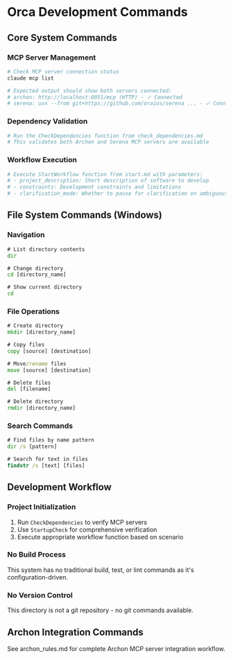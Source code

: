 # Orca Development Commands

## Core System Commands

### MCP Server Management
```bash
# Check MCP server connection status
claude mcp list

# Expected output should show both servers connected:
# archon: http://localhost:8051/mcp (HTTP) - ✓ Connected
# serena: uvx --from git+https://github.com/oraios/serena ... - ✓ Connected
```

### Dependency Validation
```bash
# Run the CheckDependencies function from check_dependencies.md
# This validates both Archon and Serena MCP servers are available
```

### Workflow Execution
```bash
# Execute StartWorkflow function from start.md with parameters:
# - project_description: Short description of software to develop
# - constraints: Development constraints and limitations  
# - clarification_mode: Whether to pause for clarification on ambiguous requirements
```

## File System Commands (Windows)

### Navigation
```cmd
# List directory contents
dir

# Change directory
cd [directory_name]

# Show current directory
cd
```

### File Operations
```cmd
# Create directory
mkdir [directory_name]

# Copy files
copy [source] [destination]

# Move/rename files
move [source] [destination]

# Delete files
del [filename]

# Delete directory
rmdir [directory_name]
```

### Search Commands
```cmd
# Find files by name pattern
dir /s [pattern]

# Search for text in files
findstr /s [text] [files]
```

## Development Workflow

### Project Initialization
1. Run `CheckDependencies` to verify MCP servers
2. Use `StartupCheck` for comprehensive verification
3. Execute appropriate workflow function based on scenario

### No Build Process
This system has no traditional build, test, or lint commands as it's configuration-driven.

### No Version Control
This directory is not a git repository - no git commands available.

## Archon Integration Commands
See archon_rules.md for complete Archon MCP server integration workflow.
